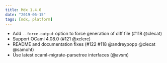 ```yaml
---
title: Mdx 1.4.0
date: "2019-06-15"
tags: [mdx, platform]
---
```


- Add `--force-output` option to force generation of diff file (#118 @clecat)
- Support OCaml 4.08.0 (#121 @xclerc)
- README and documentation fixes (#122 #118 @andreypopp @clecat @samoht)
- Use latest ocaml-migrate-parsetree interfaces (@avsm)